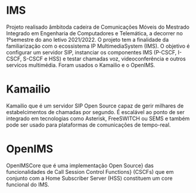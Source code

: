 # IMS
Projeto realisado âmbitoda cadeira de Comunicações Móveis do Mestrado Integrado em Engenharia de Computadores e Telemática, a decorrer no 1ºsemestre do ano letivo 2021/2022. O projeto tem a finalidade da familiarização com o ecossistema IP MultimediaSystem (IMS). O objetivo é configurar  um  servidor  SIP,  instanciar  os  componentes  IMS  (P-CSCF, I-CSCF, S-CSCF e HSS) e testar chamadas voz, videoconferência e outros servicos multimédia. Foram usados o Kamailio e o OpenIMS.
# Kamailio
Kamailio que é um servidor SIP Open Source capaz de gerir milhares de estabelcimentos de chamadas por segundo. É escalável ao ponto de ser integrado em tecnologias como Asterisk, FreeSWITCH ou SEMS e também pode ser usado para plataformas de comunicações de tempo-real.
# OpenIMS
OpenIMSCore que é uma implementação Open Source} das funcionalidades de Call Session Control Functions} (CSCFs) que em conjunto com a Home Subscriber Server (HSS) constituem um core funcional do IMS.
